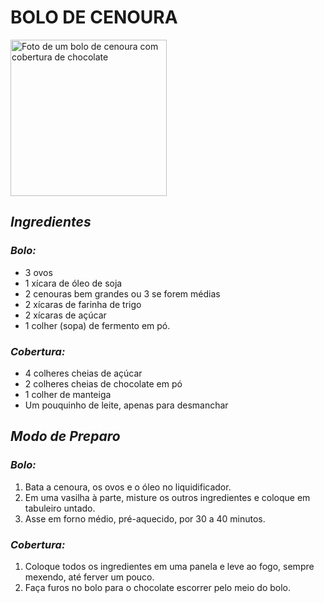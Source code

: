 # **BOLO DE CENOURA**

<img src = "https://www.marolacomcarambola.com.br/wp-content/uploads/2016/05/receita-de-bolo-de-cenoura-6-1024x683.jpg" alt = "Foto de um bolo de cenoura com cobertura de chocolate" width = "250"/>

## _**Ingredientes**_
### _Bolo:_
- 3 ovos
- 1 xícara de óleo de soja
- 2 cenouras bem grandes ou 3 se forem médias
- 2 xícaras de farinha de trigo
- 2 xícaras de açúcar
- 1 colher (sopa) de fermento em pó.
### _Cobertura:_
- 4 colheres cheias de açúcar
- 2 colheres cheias de chocolate em pó
- 1 colher de manteiga
- Um pouquinho de leite, apenas para desmanchar
## ***Modo de Preparo***
### _Bolo:_
1. Bata a cenoura, os ovos e o óleo no liquidificador.
2. Em uma vasilha à parte, misture os outros ingredientes e coloque em tabuleiro untado.
3. Asse em forno médio, pré-aquecido, por 30 a 40 minutos.
### _Cobertura:_
1. Coloque todos os ingredientes em uma panela e leve ao fogo, sempre mexendo, até ferver um pouco.
2. Faça furos no bolo para o chocolate escorrer pelo meio do bolo.